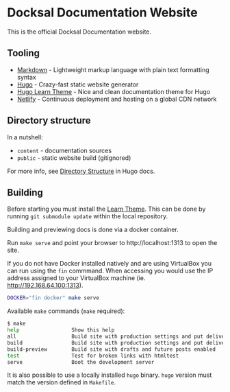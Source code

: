 # Docksal Documentation Website

This is the official Docksal Documentation website.

## Tooling

- [Markdown](https://commonmark.org/) - Lightweight markup language with plain text formatting syntax
- [Hugo](https://gohugo.io/) - Crazy-fast static website generator
- [Hugo Learn Theme](https://github.com/matcornic/hugo-theme-learn/) - Nice and clean documentation theme for Hugo
- [Netlify](https://www.netlify.com) - Continuous deployment and hosting on a global CDN network

## Directory structure

In a nutshell:

- `content` - documentation sources
- `public` - static website build (gitignored)

For more info, see [Directory Structure](https://gohugo.io/getting-started/directory-structure/) in Hugo docs.

## Building

Before starting you must install the [Learn Theme](https://github.com/matcornic/hugo-theme-learn). This can be done by running `git submodule update` within the local repository.

Building and previewing docs is done via a docker container.

Run `make serve` and point your browser to http://localhost:1313 to open the site.

If you do not have Docker installed natively and are using VirtualBox you can run using the `fin` commmand. When accessing you would use the IP address assigned to your VirtualBox machine (ie. http://192.168.64.100:1313).

```bash
DOCKER="fin docker" make serve
```

Available `make` commands (`make` required):

```bash
$ make
help                 Show this help
all                  Build site with production settings and put deliverables in ./public
build                Build site with production settings and put deliverables in ./public
build-preview        Build site with drafts and future posts enabled
test                 Test for broken links with htmltest
serve                Boot the development server
```

It is also possible to use a locally installed `hugo` binary. `hugo` version must match the version defined in `Makefile`.
